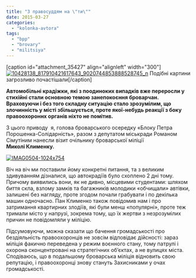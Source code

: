 ```yaml
---
title: "З правосуддям на \"ти\""
date: 2015-03-27
categories: 
  - "kolonka-avtora"
tags: 
  - "bpp"
  - "brovary"
  - "militsiya"
---
```


\[caption id="attachment\_35427" align="alignleft" width="300"\][![10428138_817910421617643_9020744853888528745_n](https://mpz.brovary.org/wp-content/uploads/2015/03/10428138_817910421617643_9020744853888528745_n.jpg)](https://mpz.brovary.org/wp-content/uploads/2015/03/10428138_817910421617643_9020744853888528745_n.jpg) Подібні картини загрозливо почастішали\[/caption\]

**Автомобільні крадіжки, які з поодиноких випадків вже переросли у стихійні стали основною темою занепокоєння броварчан. Враховуючи і без того складну ситуацію стало зрозумілим, що злочинність у місті збільшується, проте якої-небудь реакції з боку правоохороннх органів ніхто не помітив.**

З цього приводу  я, голова броварського осередку «Блоку Петра Порошенка-Солідарність», разом з депутатом міськради Романом Сімутіним нанесли візит очільнику броварської міліції **Миколі Клименку.**

[![IMAG0504-1024x754](https://mpz.brovary.org/wp-content/uploads/2015/03/IMAG0504.jpg)](https://mpz.brovary.org/wp-content/uploads/2015/03/IMAG0504-1024x7541.jpg)

Віч на віч ми поставили йому конкретні питання, та з великим здивуванням дізналися, що автокрадіїв було схоплено 2 дні тому. Причому виявились вони, як не дивно, місцевими студентами: шляхом биття скла, взлому замків та багажників молодики «обчищали» автівки, залишені без нагляду, проте згодом почали грабувати і по декілька машин одночасно. Пан Клименко також повідомив нам і про затримання квартирних злодіїв, які були менш «популярні», проте теж тримали місто у напрузі, зокрема тому, що їх жертви з незрозумілих причин не повідомляли у міліцію.

Підсумовуючи, можна сказати що бачення громадськості про бездіяльність правоохоронців не зовсім відповідає дійсності: зараз міліція факично переведена у режим воєнного стану, тому патрулі і охорона сконцентровані на стратегічних об’єктах, а не вулицях міста. Сподіваюсь, що в подальшому броварська міліція відновить свою репутацію, і правоохоронці знову стануть Захисниками у очах громадськості.
